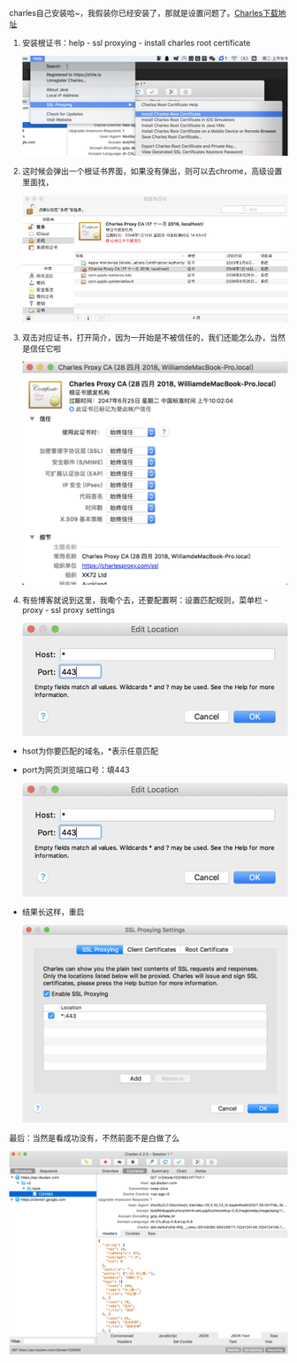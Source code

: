 charles自己安装哈~，我假装你已经安装了，那就是设置问题了。[Charles下载地址](https://www.charlesproxy.com/)

1. 安装根证书：help - ssl proxying - install charles root certificate

   <img src="images/常用开发工具/1315265-20180515092817966-623547069.png">

2. 这时候会弹出一个根证书界面，如果没有弹出，则可以去chrome，高级设置里面找，

   <img src="images/常用开发工具/1315265-20180515093058097-1188346593.png">


3. 双击对应证书，打开简介，因为一开始是不被信任的，我们还能怎么办，当然是信任它啦

   <img src="images/常用开发工具/1315265-20180515093212421-930191869.png">

 

4. 有些博客就说到这里，我嘞个去，还要配置啊：设置匹配规则，菜单栏 - proxy - ssl proxy settings

   <img src="images/常用开发工具/1315265-20180515093421748-2118613626.png">

  - hsot为你要匹配的域名，*表示任意匹配

  - port为网页浏览端口号：填443

    <img src="images/常用开发工具/1315265-20180515093421748-2118613626.png">

- 结果长这样，重启

  <img src="images/常用开发工具/1315265-20180515093521714-2135759843.png">



最后：当然是看成功没有，不然前面不是白做了么

​	<img src="images/常用开发工具/1315265-20180515093647266-338510228.png">



 

 

 

 

 

 